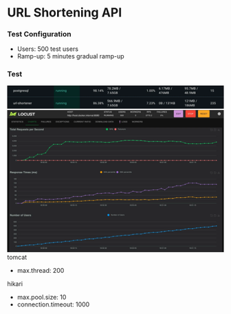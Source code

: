 # URL Shortening API

### Test Configuration
- Users: 500 test users
- Ramp-up: 5 minutes gradual ramp-up

### Test
![img.png](../images/shorten_metric.png)
![img_1.png](../images/shorten_locus.png)
tomcat
- max.thread: 200

hikari
- max.pool.size: 10
- connection.timeout: 1000
